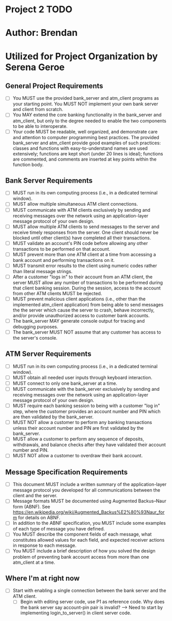 # Project 2 TODO
# Author: Brendan
# Utilized for Project Organization by Serena Geroe

## General Project Requirements

- [ ] You MUST use the provided bank_server and atm_client programs as your starting point. You MUST NOT implement your own bank server and client from scratch.
- [ ] You MAY extend the core banking functionality in the bank_server and atm_client, but only to the degree needed to enable the two components to be able to interoperate.
- [ ] Your code MUST be readable, well organized, and demonstrate care and attention to computer programming best practices. The provided bank_server and atm_client provide good examples of such practices: classes and functions with easy-to-understand names are used extensively; functions are kept short (under 20 lines is ideal); functions are commented, and comments are inserted at key points within the function body.

## Bank Server Requirements

- [ ] MUST run in its own computing process (i.e., in a dedicated terminal window).
- [ ] MUST allow multiple simultaneous ATM client connections.
- [ ] MUST communicate with ATM clients exclusively by sending and receiving messages over the network using an application-layer message protocol of your own design.
- [ ] MUST allow multiple ATM clients to send messages to the server and receive timely responses from the server. One client should never be blocked until other client(s) have completed all their transactions.
- [ ] MUST validate an account's PIN code before allowing any other transactions to be performed on that account.
- [ ] MUST prevent more than one ATM client at a time from accessing a bank account and performing transactions on it.
- [ ] MUST transmit error results to the client using numeric codes rather than literal message strings.
- [ ] After a customer "logs in" to their account from an ATM client, the server MUST allow any number of transactions to be performed during that client banking session. During the session, access to the account from other ATM clients MUST be rejected.
- [ ] MUST prevent malicious client applications (i.e., other than the implemented atm_client application) from being able to send messages the the server which cause the server to crash, behave incorrectly, and/or provide unauthorized access to customer bank accounts.
- [ ] The bank_server MAY generate console output for tracing and debugging purposes.
- [ ] The bank_server MUST NOT assume that any customer has access to the server's console.

## ATM Server Requirements

- [ ] MUST run in its own computing process (i.e., in a dedicated terminal window).
- [ ] MUST obtain all needed user inputs through keyboard interaction.
- [ ] MUST connect to only one bank_server at a time.
- [ ] MUST communicate with the bank_server exclusively by sending and receiving messages over the network using an application-layer message protocol of your own design.
- [ ] MUST require each banking session to being with a customer "log in" step, where the customer provides an account number and PIN which are then validated by the bank_server.
- [ ] MUST NOT allow a customer to perform any banking transactions unless their account number and PIN are first validated by the bank_server.
- [ ] MUST allow a customer to perform any sequence of deposits, withdrawals, and balance checks after they have validated their account number and PIN.
- [ ] MUST NOT allow a customer to overdraw their bank account.

## Message Specification Requirements

- [ ] This document MUST include a written summary of the application-layer message protocol you developed for all communications between the client and the server.
- [ ] Message formats MUST be documented using Augmented Backus–Naur form (ABNF). See <https://en.wikipedia.org/wiki/Augmented_Backus%E2%80%93Naur_form> for details on ABNF.
- [ ] In addition to the ABNF specification, you MUST include some examples of each type of message you have defined.
- [ ] You MUST describe the component fields of each message, what constitutes allowed values for each field, and expected receiver actions in response to each message.
- [ ] You MUST include a brief description of how you solved the design problem of preventing bank account access from more than one atm_client at a time.

## Where I'm at right now
- [ ] Start with enabling a single connection between the bank server and the ATM client.
    - [ ] Begin with editing server code, use P1 as reference code.
    Why does the bank server say account-pin pair is invalid? --> Need to start by implementing login_to_server() in client server code.